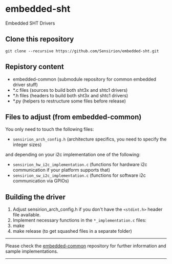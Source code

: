 # embedded-sht
Embedded SHT Drivers

## Clone this repository
```
git clone --recursive https://github.com/Sensirion/embedded-sht.git
```

## Repistory content
* embedded-common (submodule repository for common embedded driver stuff)
* *.c files (sources to build both sht3x and shtc1 drivers)
* *.h files (headers to build both sht3x and shtc1 drivers)
* *.py (helpers to restructure some files before release)

## Files to adjust (from embedded-common)
You only need to touch the following files:

* ```sensirion_arch_config.h``` (architecture specifics, you need to specify the integer sizes)

and depending on your i2c implementation one of the following:

* ```sensirion_hw_i2c_implementation.c``` (functions for hardware i2c communication if your platform supports that)
* ```sensirion_sw_i2c_implementation.c``` (functions for software i2c communication via GPIOs)

## Building the driver
1. Adjust sensirion_arch_config.h if you don't have the ```<stdint.h>``` header file available.
2. Implement necessary functions in the ```*_implementation.c``` files:
3. make
4. make release (to get squashed files in a separate folder)

---

Please check the [embedded-common](https://github.com/Sensirion/embedded-common) repository for further information and sample implementations.

---
